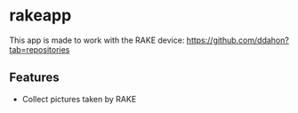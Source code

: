 # rakeapp

This app is made to work with the RAKE device: https://github.com/ddahon?tab=repositories

## Features

- Collect pictures taken by RAKE
